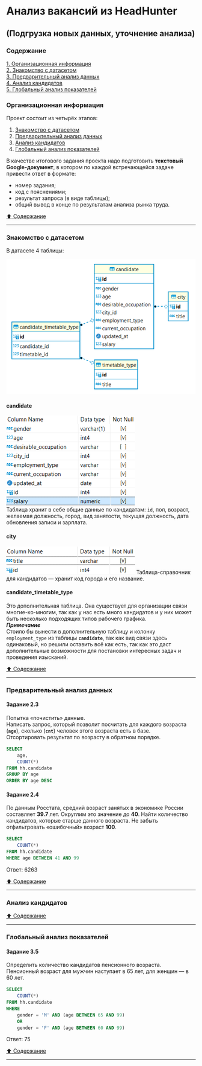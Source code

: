 # Анализ вакансий из HeadHunter #

## (Подгрузка новых данных, уточнение анализа) ##

### Содержание ###

[1. Организационная информация](#организационная-информация)    
[2. Знакомство с датасетом](#знакомство-с-датасетом)    
[3. Предварительный анализ данных](#предварительный-анализ-данных)    
[4. Анализ кандидатов](#анализ-кандидатов)    
[5. Глобальный анализ показателей](#глобальный-анализ-показателей)    

### Организационная информация ###

Проект состоит из четырёх этапов:

1. [Знакомство с датасетом](#знакомство-с-датасетом)
2. [Предварительный анализ данных](#предварительный-анализ-данных)
3. [Анализ кандидатов](#анализ-кандидатов)
4. [Глобальный анализ показателей](#глобальный-анализ-показателей)

В качестве итогового задания проекта надо подготовить
**текстовый Google-документ**, в котором по каждой встречающейся задаче привести
ответ в формате:

- номер задания;
- код с пояснениями;
- результат запроса (в виде таблицы);
- общий вывод в конце по результатам анализа рынка труда.

[:arrow_up: Содержание](#содержание)

----

### Знакомство с датасетом ###

В датасете 4 таблицы:

![Схема таблиц](schema.png)

#### candidate ####

![candidate table](candidate.png)    
Таблица хранит в себе общие данные по кандидатам: `id`, пол, возраст, желаемая
должность, город, вид занятости, текущая должность, дата обновления записи и
зарплата.

#### city ####

![city table](city.png)
Таблица-справочник для кандидатов&nbsp;&mdash; хранит код города и его название.

#### candidate_timetable_type ####

Это дополнительная таблица. Она существует для организации связи
многие-ко-многим, так как у нас есть много кандидатов и у них может быть
несколько подходящих типов рабочего графика.    
***Примечание***    
Стоило бы вынести в дополнительную таблицу и колонку `employment_type` из
таблицы **`candidate`**, так как вид связи здесь одинаковый, но решили оставить
всё как есть, так как это даст дополнительные возможности для постановки
интересных задач и проведения изысканий.

[:arrow_up: Содержание](#содержание)

----

### Предварительный анализ данных ###

#### Задание 2.3 ####

Попытка &laquo;почистить&raquo; данные.    
Написать запрос, который позволит посчитать для каждого возраста (**`age`**),
сколько (**`cnt`**) человек этого возраста есть в базе.    
Отсортировать результат по возрасту в обратном порядке.

```sql
SELECT
    age,
    COUNT(*)
FROM hh.candidate
GROUP BY age
ORDER BY age DESC
```

#### Задание 2.4 ####

По данным Росстата, средний возраст занятых в экономике России составляет
**39.7** лет. Округлим это значение до **40**. Найти количество кандидатов,
которые старше данного возраста. Не забыть отфильтровать &laquo;ошибочный&raquo;
возраст **100**.

```sql
SELECT
    COUNT(*)
FROM hh.candidate
WHERE age BETWEEN 41 AND 99
```

Ответ: 6263

[:arrow_up: Содержание](#содержание)

----

### Анализ кандидатов ###

[:arrow_up: Содержание](#содержание)

----

### Глобальный анализ показателей ###

#### Задание 3.5 ####

Определить количество кандидатов пенсионного возраста.    
Пенсионный возраст для мужчин наступает в 65 лет, для женщин&nbsp;&mdash;
в 60 лет.

```sql
SELECT
    COUNT(*)
FROM hh.candidate
WHERE
    gender = 'M' AND (age BETWEEN 65 AND 99)
    OR
    gender = 'F' AND (age BETWEEN 60 AND 99)
```

Ответ: 75

[:arrow_up: Содержание](#содержание)

----
